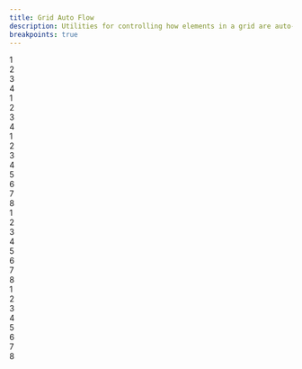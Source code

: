 ```yaml
---
title: Grid Auto Flow
description: Utilities for controlling how elements in a grid are auto-placed.
breakpoints: true
---
```

<div>
    <table-utility prefix="grid-flow" property="grid-auto-flow" attribute="grid-auto-flow" class="mb-lg"></table-utility>
    <card-example>
		<div class="container h-full rounded-md bg-surface-1 p-24">
			<div class="relative grid grid-flow-row gap-10 border-b border-alpha-1 mb-24 pb-24" style="grid-template-columns: auto auto auto; grid-template-rows: auto auto;">
				<div class="rounded-md p-10 bg-info text-center"><span class="text-xs text-white font-semibold">1</span></div>
				<div class="rounded-md p-10 bg-info text-center"><span class="text-xs text-white font-semibold">2</span></div>
				<div class="rounded-md p-10 bg-info text-center"><span class="text-xs text-white font-semibold">3</span></div>
				<div class="rounded-md p-10 bg-info text-center"><span class="text-xs text-white font-semibold">4</span></div>
			</div>
			<div class="grid grid-flow-col gap-10 border-b border-alpha-1 mb-24 pb-24" style="grid-template-columns: auto auto auto; grid-template-rows: auto auto;">
				<div class="rounded-md p-10 bg-info text-center"><span class="text-xs text-white font-semibold">1</span></div>
				<div class="rounded-md p-10 bg-info text-center"><span class="text-xs text-white font-semibold">2</span></div>
				<div class="rounded-md p-10 bg-info text-center"><span class="text-xs text-white font-semibold">3</span></div>
				<div class="rounded-md p-10 bg-info text-center"><span class="text-xs text-white font-semibold">4</span></div>
			</div>
			<div class="grid grid-cols-5 grid-rows-3 grid-flow-dense gap-10 border-b border-alpha-1 mb-24 pb-24">
				<div class="rounded-md p-10 bg-info text-center"><span class="text-xs text-white font-semibold">1</span></div>
				<div class="rounded-md p-10 bg-info text-center"><span class="text-xs text-white font-semibold">2</span></div>
				<div class="col-span-4 rounded-md p-10 bg-info text-center"><span class="text-xs text-white font-semibold">3</span></div>
				<div class="rounded-md p-10 bg-info text-center"><span class="text-xs text-white font-semibold">4</span></div>
				<div class="col-span-3 rounded-md p-10 bg-info text-center"><span class="text-xs text-white font-semibold">5</span></div>
				<div class="rounded-md p-10 bg-info text-center"><span class="text-xs text-white font-semibold">6</span></div>
				<div class="col-span-2 rounded-md p-10 bg-info text-center"><span class="text-xs text-white font-semibold">7</span></div>
				<div class="rounded-md p-10 bg-info text-center"><span class="text-xs text-white font-semibold">8</span></div>
			</div>
			<div class="grid grid-cols-5 grid-flow-row-dense gap-10 border-b border-alpha-1 mb-24 pb-24">
				<div class="rounded-md p-10 bg-info text-center"><span class="text-xs text-white font-semibold">1</span></div>
				<div class="rounded-md p-10 bg-info text-center"><span class="text-xs text-white font-semibold">2</span></div>
				<div class="col-span-4 rounded-md p-10 bg-info text-center"><span class="text-xs text-white font-semibold">3</span></div>
				<div class="rounded-md p-10 bg-info text-center"><span class="text-xs text-white font-semibold">4</span></div>
				<div class="col-span-3 rounded-md p-10 bg-info text-center"><span class="text-xs text-white font-semibold">5</span></div>
				<div class="rounded-md p-10 bg-info text-center"><span class="text-xs text-white font-semibold">6</span></div>
				<div class="col-span-2 rounded-md p-10 bg-info text-center"><span class="text-xs text-white font-semibold">7</span></div>
				<div class="rounded-md p-10 bg-info text-center"><span class="text-xs text-white font-semibold">8</span></div>
			</div>
			<div class="grid grid-cols-5 grid-rows-3 grid-flow-col-dense gap-10">
				<div class="rounded-md p-10 bg-info text-center"><span class="text-xs text-white font-semibold">1</span></div>
				<div class="rounded-md p-10 bg-info text-center"><span class="text-xs text-white font-semibold">2</span></div>
				<div class="col-span-4 rounded-md p-10 bg-info text-center"><span class="text-xs text-white font-semibold">3</span></div>
				<div class="rounded-md p-10 bg-info text-center"><span class="text-xs text-white font-semibold">4</span></div>
				<div class="col-span-3 rounded-md p-10 bg-info text-center"><span class="text-xs text-white font-semibold">5</span></div>
				<div class="rounded-md p-10 bg-info text-center"><span class="text-xs text-white font-semibold">6</span></div>
				<div class="col-span-2 rounded-md p-10 bg-info text-center"><span class="text-xs text-white font-semibold">7</span></div>
				<div class="rounded-md p-10 bg-info text-center"><span class="text-xs text-white font-semibold">8</span></div>
			</div>
		</div>
    </card-example>
</div>